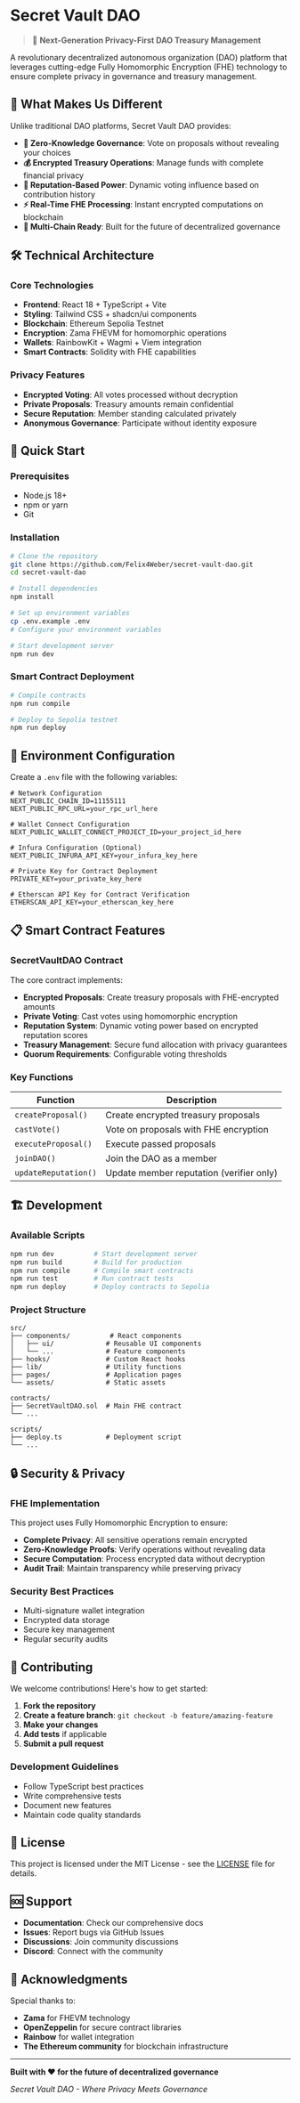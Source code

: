 # Secret Vault DAO

> 🚀 **Next-Generation Privacy-First DAO Treasury Management**

A revolutionary decentralized autonomous organization (DAO) platform that leverages cutting-edge Fully Homomorphic Encryption (FHE) technology to ensure complete privacy in governance and treasury management.

## 🌟 What Makes Us Different

Unlike traditional DAO platforms, Secret Vault DAO provides:

- **🔐 Zero-Knowledge Governance**: Vote on proposals without revealing your choices
- **💰 Encrypted Treasury Operations**: Manage funds with complete financial privacy
- **🎯 Reputation-Based Power**: Dynamic voting influence based on contribution history
- **⚡ Real-Time FHE Processing**: Instant encrypted computations on blockchain
- **🔗 Multi-Chain Ready**: Built for the future of decentralized governance

## 🛠️ Technical Architecture

### Core Technologies
- **Frontend**: React 18 + TypeScript + Vite
- **Styling**: Tailwind CSS + shadcn/ui components
- **Blockchain**: Ethereum Sepolia Testnet
- **Encryption**: Zama FHEVM for homomorphic operations
- **Wallets**: RainbowKit + Wagmi + Viem integration
- **Smart Contracts**: Solidity with FHE capabilities

### Privacy Features
- **Encrypted Voting**: All votes processed without decryption
- **Private Proposals**: Treasury amounts remain confidential
- **Secure Reputation**: Member standing calculated privately
- **Anonymous Governance**: Participate without identity exposure

## 🚀 Quick Start

### Prerequisites
- Node.js 18+ 
- npm or yarn
- Git

### Installation

```bash
# Clone the repository
git clone https://github.com/Felix4Weber/secret-vault-dao.git
cd secret-vault-dao

# Install dependencies
npm install

# Set up environment variables
cp .env.example .env
# Configure your environment variables

# Start development server
npm run dev
```

### Smart Contract Deployment

```bash
# Compile contracts
npm run compile

# Deploy to Sepolia testnet
npm run deploy
```

## 🔧 Environment Configuration

Create a `.env` file with the following variables:

```env
# Network Configuration
NEXT_PUBLIC_CHAIN_ID=11155111
NEXT_PUBLIC_RPC_URL=your_rpc_url_here

# Wallet Connect Configuration
NEXT_PUBLIC_WALLET_CONNECT_PROJECT_ID=your_project_id_here

# Infura Configuration (Optional)
NEXT_PUBLIC_INFURA_API_KEY=your_infura_key_here

# Private Key for Contract Deployment
PRIVATE_KEY=your_private_key_here

# Etherscan API Key for Contract Verification
ETHERSCAN_API_KEY=your_etherscan_key_here
```

## 📋 Smart Contract Features

### SecretVaultDAO Contract

The core contract implements:

- **Encrypted Proposals**: Create treasury proposals with FHE-encrypted amounts
- **Private Voting**: Cast votes using homomorphic encryption
- **Reputation System**: Dynamic voting power based on encrypted reputation scores
- **Treasury Management**: Secure fund allocation with privacy guarantees
- **Quorum Requirements**: Configurable voting thresholds

### Key Functions

| Function | Description |
|----------|-------------|
| `createProposal()` | Create encrypted treasury proposals |
| `castVote()` | Vote on proposals with FHE encryption |
| `executeProposal()` | Execute passed proposals |
| `joinDAO()` | Join the DAO as a member |
| `updateReputation()` | Update member reputation (verifier only) |

## 🏗️ Development

### Available Scripts

```bash
npm run dev          # Start development server
npm run build        # Build for production
npm run compile      # Compile smart contracts
npm run test         # Run contract tests
npm run deploy       # Deploy contracts to Sepolia
```

### Project Structure

```
src/
├── components/          # React components
│   ├── ui/             # Reusable UI components
│   └── ...             # Feature components
├── hooks/              # Custom React hooks
├── lib/                # Utility functions
├── pages/              # Application pages
└── assets/             # Static assets

contracts/
├── SecretVaultDAO.sol  # Main FHE contract
└── ...

scripts/
├── deploy.ts           # Deployment script
└── ...
```

## 🔒 Security & Privacy

### FHE Implementation
This project uses Fully Homomorphic Encryption to ensure:
- **Complete Privacy**: All sensitive operations remain encrypted
- **Zero-Knowledge Proofs**: Verify operations without revealing data
- **Secure Computation**: Process encrypted data without decryption
- **Audit Trail**: Maintain transparency while preserving privacy

### Security Best Practices
- Multi-signature wallet integration
- Encrypted data storage
- Secure key management
- Regular security audits

## 🤝 Contributing

We welcome contributions! Here's how to get started:

1. **Fork the repository**
2. **Create a feature branch**: `git checkout -b feature/amazing-feature`
3. **Make your changes**
4. **Add tests** if applicable
5. **Submit a pull request**

### Development Guidelines
- Follow TypeScript best practices
- Write comprehensive tests
- Document new features
- Maintain code quality standards

## 📄 License

This project is licensed under the MIT License - see the [LICENSE](LICENSE) file for details.

## 🆘 Support

- **Documentation**: Check our comprehensive docs
- **Issues**: Report bugs via GitHub Issues
- **Discussions**: Join community discussions
- **Discord**: Connect with the community

## 🙏 Acknowledgments

Special thanks to:
- **Zama** for FHEVM technology
- **OpenZeppelin** for secure contract libraries
- **Rainbow** for wallet integration
- **The Ethereum community** for blockchain infrastructure

---

**Built with ❤️ for the future of decentralized governance**

*Secret Vault DAO - Where Privacy Meets Governance*